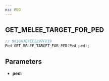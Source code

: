 ```yaml
---
ns: PED
---
```

## GET_MELEE_TARGET_FOR_PED

```c
// 0x18A3E9EE1297FD39
Ped GET_MELEE_TARGET_FOR_PED(Ped ped);
```

## Parameters
* **ped**:
